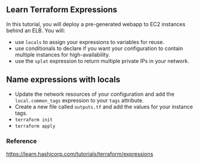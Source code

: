 ## Learn Terraform Expressions
In this tutorial, you will deploy a pre-generated webapp to EC2 instances behind an ELB. You will:
* use `locals` to assign your expressions to variables for reuse.
* use conditionals to declare if you want your configuration to contain multiple instances for high-availability.
* use the `splat` expression to return multiple private IPs in your network.

## Name expressions with locals
- Update the network resources of your configuration and add the `local.common_tags` expression to your `tags` attribute.
- Create a new file called `outputs.tf` and add the values for your instance tags.
- `terraform init`
- `terraform apply`

### Reference
https://learn.hashicorp.com/tutorials/terraform/expressions